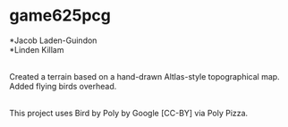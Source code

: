 # game625pcg

*Jacob Laden-Guindon<br>
*Linden Killam<br><br>

Created a terrain based on a hand-drawn Altlas-style topographical map. Added flying birds overhead.<br><br>

This project uses Bird by Poly by Google [CC-BY] via Poly Pizza.